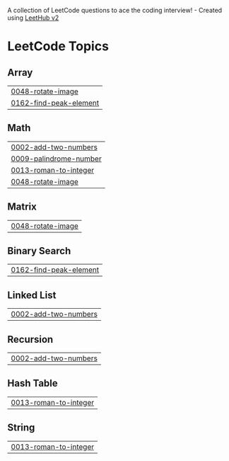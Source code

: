 A collection of LeetCode questions to ace the coding interview! - Created using [LeetHub v2](https://github.com/arunbhardwaj/LeetHub-2.0)
<!---LeetCode Topics Start-->
# LeetCode Topics
## Array
|  |
| ------- |
| [0048-rotate-image](https://github.com/logendranthangaraj/leetcode/tree/master/0048-rotate-image) |
| [0162-find-peak-element](https://github.com/logendranthangaraj/leetcode/tree/master/0162-find-peak-element) |
## Math
|  |
| ------- |
| [0002-add-two-numbers](https://github.com/logendranthangaraj/leetcode/tree/master/0002-add-two-numbers) |
| [0009-palindrome-number](https://github.com/logendranthangaraj/leetcode/tree/master/0009-palindrome-number) |
| [0013-roman-to-integer](https://github.com/logendranthangaraj/leetcode/tree/master/0013-roman-to-integer) |
| [0048-rotate-image](https://github.com/logendranthangaraj/leetcode/tree/master/0048-rotate-image) |
## Matrix
|  |
| ------- |
| [0048-rotate-image](https://github.com/logendranthangaraj/leetcode/tree/master/0048-rotate-image) |
## Binary Search
|  |
| ------- |
| [0162-find-peak-element](https://github.com/logendranthangaraj/leetcode/tree/master/0162-find-peak-element) |
## Linked List
|  |
| ------- |
| [0002-add-two-numbers](https://github.com/logendranthangaraj/leetcode/tree/master/0002-add-two-numbers) |
## Recursion
|  |
| ------- |
| [0002-add-two-numbers](https://github.com/logendranthangaraj/leetcode/tree/master/0002-add-two-numbers) |
## Hash Table
|  |
| ------- |
| [0013-roman-to-integer](https://github.com/logendranthangaraj/leetcode/tree/master/0013-roman-to-integer) |
## String
|  |
| ------- |
| [0013-roman-to-integer](https://github.com/logendranthangaraj/leetcode/tree/master/0013-roman-to-integer) |
<!---LeetCode Topics End-->